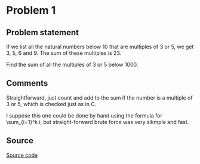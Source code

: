 # Problem 1

## Problem statement

If we list all the natural numbers below 10 that are multiples of 3 or
5, we get 3, 5, 6 and 9. The sum of these multiples is 23.

Find the sum of all the multiples of 3 or 5 below 1000.

## Comments

Straightforward, just count and add to the sum if the number is a
multiple of 3 or 5, which is checked just as in C.

I suppose this one could be done by hand using the formula for
\sum_{i=1}^k i, but straight-forward brute force was very sikmple and
fast.

## Source

[Source code](https://github.com/fizbin/pe100challenge/blob/master{{page.url}}/src/main.rs)
